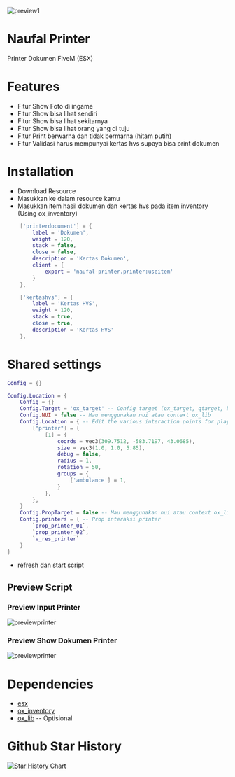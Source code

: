 ![preview1](https://r2.fivemanage.com/WX5Hv6yMgODTgG2WF6rml/images/backgroundgithub.png)

# Naufal Printer

Printer Dokumen FiveM (ESX)

# Features 
- Fitur Show Foto di ingame
- Fitur Show bisa lihat sendiri
- Fitur Show bisa lihat sekitarnya
- Fitur Show bisa lihat orang yang di tuju
- Fitur Print berwarna dan tidak bermarna (hitam putih)
- Fitur Validasi harus mempunyai kertas hvs supaya bisa print dokumen

# Installation
- Download Resource
- Masukkan ke dalam resource kamu
- Masukkan item hasil dokumen dan kertas hvs pada item inventory (Using ox_inventory)

```lua
   	['printerdocument'] = {
		label = 'Dokumen',
		weight = 120,
		stack = false,
		close = false,
		description = 'Kertas Dokumen',
		client = {
			export = 'naufal-printer.printer:useitem'
		}
	},

	['kertashvs'] = {
		label = 'Kertas HVS',
		weight = 120,
		stack = true,
		close = true,
		description = 'Kertas HVS'
	},
```

# Shared settings

```lua
Config = {}

Config.Location = {
   	Config = {}
	Config.Target = 'ox_target' -- Config target (ox_target, qtarget, bttarget, qb-target)
	Config.NUI = false -- Mau menggunakan nui atau context ox_lib
	Config.Location = { -- Edit the various interaction points for players or create new ones
		["printer"] = {
			[1] = {
				coords = vec3(309.7512, -583.7197, 43.0685),
				size = vec3(1.0, 1.0, 5.85),
				debug = false,
				radius = 1,
				rotation = 50,
				groups = {
					['ambulance'] = 1,
				}
			},
		},
	}
	Config.PropTarget = false -- Mau menggunakan nui atau context ox_lib
	Config.printers = { -- Prop interaksi printer
		`prop_printer_01`,
		`prop_printer_02`,
		`v_res_printer`
	}
}  
```

- refresh dan start script

## Preview Script
### Preview Input Printer
![previewprinter](https://r2.fivemanage.com/WX5Hv6yMgODTgG2WF6rml/previewprinter1.png)

### Preview Show Dokumen Printer
![previewprinter](https://r2.fivemanage.com/WX5Hv6yMgODTgG2WF6rml/previewprinter2.png)

# Dependencies

- [esx](https://github.com/esx-framework/esx_core)
- [ox_inventory](https://github.com/overextended/ox_inventory)
- [ox_lib](https://github.com/overextended/ox_lib) -- Optisional

# Github Star History
[![Star History Chart](https://api.star-history.com/svg?repos=naufalmulyarizki/naufal-calculator&type=Date)](https://star-history.com/#naufalmulyarizki/naufal-calculator&Date)